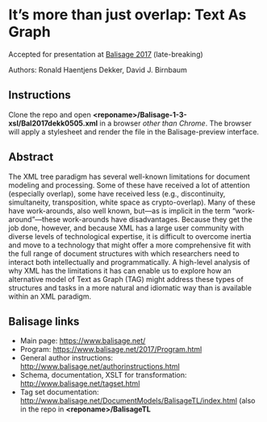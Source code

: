 # It’s more than just overlap: Text As Graph

Accepted for presentation at [Balisage 2017](https://www.balisage.net/2017/Program.html) (late-breaking)

Authors: Ronald Haentjens Dekker, David J. Birnbaum

## Instructions

Clone the repo and open **\<reponame\>/Balisage-1-3-xsl/Bal2017dekk0505.xml** in a browser _other than Chrome_. The browser will apply a stylesheet and render the file in the Balisage-preview interface.

## Abstract

The XML tree paradigm has several well-known limitations for document modeling and processing. Some of these have received a lot of attention (especially overlap), some have received less (e.g., discontinuity, simultaneity, transposition, white space as crypto-overlap). Many of these have work-arounds, also well known, but—as is implicit in the term “work-around”—these work-arounds have disadvantages. Because they get the job done, however, and because XML has a large user community with diverse levels of technological expertise, it is difficult to overcome inertia and move to a technology that might offer a more comprehensive fit with the full range of document structures with which researchers need to interact both intellectually and programmatically. A high-level analysis of why XML has the limitations it has can enable us to explore how an alternative model of Text as Graph (TAG) might address these types of structures and tasks in a more natural and idiomatic way than is available within an XML paradigm.


## Balisage links

* Main page: <https://www.balisage.net/>
* Program: <https://www.balisage.net/2017/Program.html>
* General author instructions: <http://www.balisage.net/authorinstructions.html>
* Schema, documentation, XSLT for transformation: <http://www.balisage.net/tagset.html>
* Tag set documentation: <http://www.balisage.net/DocumentModels/BalisageTL/index.html> (also in the repo in **\<reponame\>/BalisageTL**

